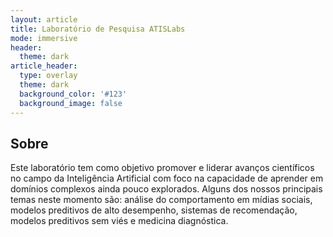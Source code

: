 ```yaml
---
layout: article
title: Laboratório de Pesquisa ATISLabs
mode: immersive
header:
  theme: dark
article_header:
  type: overlay
  theme: dark
  background_color: '#123'
  background_image: false
---
```


## Sobre

Este laboratório tem como objetivo promover e liderar avanços científicos no campo da Inteligência Artificial com foco na capacidade de aprender em domínios complexos ainda pouco explorados. Alguns dos nossos principais temas neste momento são: análise do comportamento em mídias sociais, modelos preditivos de alto desempenho, sistemas de recomendação, modelos preditivos sem viés e medicina diagnóstica.
